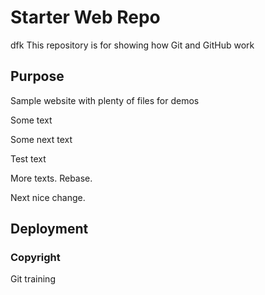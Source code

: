 # Starter Web Repo
dfk
This repository is for showing how Git and GitHub work

## Purpose

Sample website with plenty of files for demos

Some text

Some next text

Test text

More texts. Rebase.

Next nice change.

## Deployment

### Copyright
Git training
